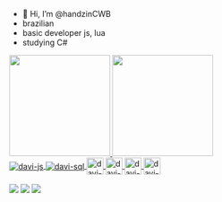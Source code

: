 - 👋 Hi, I’m @handzinCWB
- brazilian 
-  basic developer js, lua
-  studying C#



<div>
 <a href="https://github.com/handzinCWB">
  <img height="180em" src="https://github-readme-stats.vercel.app/api?username=handzinCWB&show_icons=true&theme=dark" />
  <img height="180em" src="https://github-readme-stats.vercel.app/api/top-langs/?username=handzinCWB&show_icons=true&theme=dark" /> 
</div>
<div>
    <img align="center"src="https://img.shields.io/badge/JavaScript-323330?style=for-the-badge&logo=javascript&logoColor=F7DF1E" alt="davi-js">
    <img align="center"src="https://img.shields.io/badge/MySQL-00000F?style=for-the-badge&logo=mysql&logoColor=white" alt="davi-sql">
    <img align="center" height="30" widh="40" src="https://img.shields.io/badge/HTML5-E34F26?style=for-the-badge&logo=html5&logoColor=white" alt="davi-html">
    <img align="center" height="30" widh="40" src="https://img.shields.io/badge/CSS3-1572B6?style=for-the-badge&logo=css3&logoColor=white" alt="davi-css">
    <img align="center" height="30" widh="40" src="https://img.shields.io/badge/Lua-2C2D72?style=for-the-badge&logo=lua&logoColor=white" alt="davi-lua">
    <img align="center" height="30" widh="40" src="https://img.shields.io/badge/C%23-239120?style=for-the-badge&logo=c-sharp&logoColor=white" alt="davi-csharp">
</div>
<br>
    <div>
        <a href="https://steamcommunity.com/profiles/76561198268972634/" target="_black"><img src="https://img.shields.io/badge/Steam-000000?style=for-the-badge&logo=steam&logoColor=white" target="_black"></a>
     <a href="https://www.instagram.com/davikucarz12/" target="_black"><img src="https://img.shields.io/badge/Instagram-E4405F?style=for-the-badge&logo=instagram&logoColor=white" target="_black"></a>
            <a href="https://open.spotify.com/user/21ibhbdezjgqimfnc4yb43ega" target="_black"><img src="https://img.shields.io/badge/Spotify-1ED760?&style=for-the-badge&logo=spotify&logoColor=white" target="_black"></a>
    </div>

 
<!--
<img src="" width="700vw" height="350vh">
-->
<!---
handzinCWB/handzinCWB is a ✨ special ✨ repository because its `README.md` (this file) appears on your GitHub profile.
You can click the Preview link to take a look at your changes.
--->
